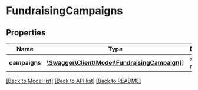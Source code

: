 # FundraisingCampaigns

## Properties
Name | Type | Description | Notes
------------ | ------------- | ------------- | -------------
**campaigns** | [**\Swagger\Client\Model\FundraisingCampaign[]**](FundraisingCampaign.md) | search results | [optional] 

[[Back to Model list]](../../README.md#documentation-for-models) [[Back to API list]](../../README.md#documentation-for-api-endpoints) [[Back to README]](../../README.md)


